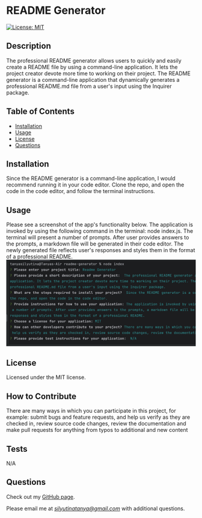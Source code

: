 # README Generator
[![License: MIT](https://img.shields.io/badge/License-MIT-lightblue.svg)](https://opensource.org/licenses/MIT)
## Description
The professional README generator allows users to quickly and easily create a README file by using a command-line application. It lets the project creator devote more time to working on their project. The README generator is a command-line application that dynamically generates a professional README.md file from a user's input using the Inquirer package.
## Table of Contents

- [Installation](#installation)
- [Usage](#usage)
- [License](#license)
- [Questions](#questions)

## Installation
Since the README generator is a command-line application, I would recommend running it in your code editor. Clone the repo, and open the code in the code editor, and follow the terminal instructions.
## Usage
Please see a screenshot of the app's functionality below. The application is invoked by using the following command in the terminal: node index.js. The terminal will present a number of prompts. After user provides answers to the prompts, a markdown file will be generated in their code editor. The newly generated file reflects user's responses and styles them in the format of a professional README.
![application view](../imgs/readme_generator.png)
## License
Licensed under the MIT license.       
## How to Contribute
There are many ways in which you can participate in this project, for example: submit bugs and feature requests, and help us verify as they are checked in, review source code changes, review the documentation and make pull requests for anything from typos to additional and new content
## Tests
N/A
## Questions
Check out my [GitHub page](https://github.com/tanyasilyutina).

Please email me at *[silyutinatanya@gmail.com](mailto:silyutinatanya@gmail.com)* with additional questions.